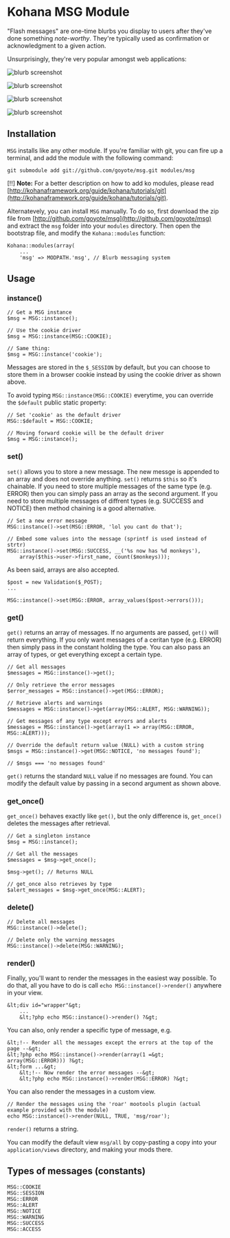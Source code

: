 # Kohana MSG Module

"Flash messages" are one-time blurbs you display to users after they've done something *note-worthy*. They're typically used as confirmation or acknowledgment to a given action.

Unsurprisingly, they're very popular amongst web applications:

![blurb screenshot](blurb2.png)

![blurb screenshot](blurb3.png)

![blurb screenshot](blurb4.png)

![blurb screenshot](blurb1.png)

## Installation

`MSG` installs like any other module. If you're familiar with git, you can fire up a terminal, and add the module with the following command:

    git submodule add git://github.com/goyote/msg.git modules/msg

[!!] **Note:** For a better description on how to add ko modules, please read [http://kohanaframework.org/guide/kohana/tutorials/git](http://kohanaframework.org/guide/kohana/tutorials/git).

Alternatevely, you can install `MSG` manually. To do so, first download the zip file from [http://github.com/goyote/msg](http://github.com/goyote/msg) and extract the `msg` folder into your `modules` directory. Then open the bootstrap file, and modify the `Kohana::modules` function:

    Kohana::modules(array(
        ...
        'msg' => MODPATH.'msg', // Blurb messaging system

## Usage

### instance()

    // Get a MSG instance
    $msg = MSG::instance();
    
    // Use the cookie driver
    $msg = MSG::instance(MSG::COOKIE);
    
    // Same thing:
    $msg = MSG::instance('cookie');

Messages are stored in the `$_SESSION` by default, but you can choose to store them in a browser cookie instead by using the cookie driver as shown above.

To avoid typing `MSG::instance(MSG::COOKIE)` everytime, you can override the `$default` public static property:

    // Set 'cookie' as the default driver
    MSG::$default = MSG::COOKIE;
    
    // Moving forward cookie will be the default driver
    $msg = MSG::instance();

### set()

`set()` allows you to store a new message. The new messge is appended to an array and does not override anything. `set()` returns `$this` so it's chainable. If you need to store multiple messages of the same type (e.g. ERROR) then you can simply pass an array as the second argument. If you need to store multiple messages of diffrent types (e.g. SUCCESS and NOTICE) then method chaining is a good alternative.

    // Set a new error message
    MSG::instance()->set(MSG::ERROR, 'lol you cant do that');
    
    // Embed some values into the message (sprintf is used instead of strtr)
    MSG::instance()->set(MSG::SUCCESS, __('%s now has %d monkeys'),
        array($this->user->first_name, count($monkeys)));

As been said, arrays are also accepted.

    $post = new Validation($_POST);
    ...
    
    MSG::instance()->set(MSG::ERROR, array_values($post->errors()));

### get()

`get()` returns an array of messages. If no arguments are passed, `get()` will return everything. If you only want messages of a ceritan type (e.g. ERROR) then simply pass in the constant holding the type. You can also pass an array of types, or get everything except a certain type.

    // Get all messages
    $messages = MSG::instance()->get();
    
    // Only retrieve the error messages
    $error_messages = MSG::instance()->get(MSG::ERROR);
    
    // Retrieve alerts and warnings
    $messages = MSG::instance()->get(array(MSG::ALERT, MSG::WARNING));
    
    // Get messages of any type except errors and alerts
    $messages = MSG::instance()->get(array(1 => array(MSG::ERROR, MSG::ALERT)));
    
    // Override the default return value (NULL) with a custom string
    $msgs = MSG::instance()->get(MSG::NOTICE, 'no messages found');
    
    // $msgs === 'no messages found'

`get()` returns the standard `NULL` value if no messages are found. You can modify the default value by passing in a second argument as shown above.

### get_once()

`get_once()` behaves exactly like `get()`, but the only difference is, `get_once()` deletes the messages after retrieval.

    // Get a singleton instance
    $msg = MSG::instance();
    
    // Get all the messages
    $messages = $msg->get_once();
    
    $msg->get(); // Returns NULL
    
    // get_once also retrieves by type
    $alert_messages = $msg->get_once(MSG::ALERT);

### delete()

    // Delete all messages
    MSG::instance()->delete();
    
    // Delete only the warning messages
    MSG::instance()->delete(MSG::WARNING);

### render()

Finally, you'll want to render the messages in the easiest way possible. To do that, all you have to do is call `echo MSG::instance()->render()` anywhere in your view.

    &lt;div id="wrapper"&gt;
        ...
        &lt;?php echo MSG::instance()->render() ?&gt;

You can also, only render a specific type of message, e.g.

    &lt;!-- Render all the messages except the errors at the top of the page --&gt;
    &lt;?php echo MSG::instance()->render(array(1 =&gt; array(MSG::ERROR))) ?&gt;
    &lt;form ...&gt;
        &lt;!-- Now render the error messages --&gt;
        &lt;?php echo MSG::instance()->render(MSG::ERROR) ?&gt;

You can also render the messages in a custom view.

    // Render the messages using the 'roar' mootools plugin (actual example provided with the module)
    echo MSG::instance()->render(NULL, TRUE, 'msg/roar');

`render()` returns a string.

You can modify the default view `msg/all` by copy-pasting a copy into your `application/views` directory, and making your mods there.

## Types of messages (constants)

    MSG::COOKIE
    MSG::SESSION
    MSG::ERROR
    MSG::ALERT
    MSG::NOTICE
    MSG::WARNING
    MSG::SUCCESS
    MSG::ACCESS
